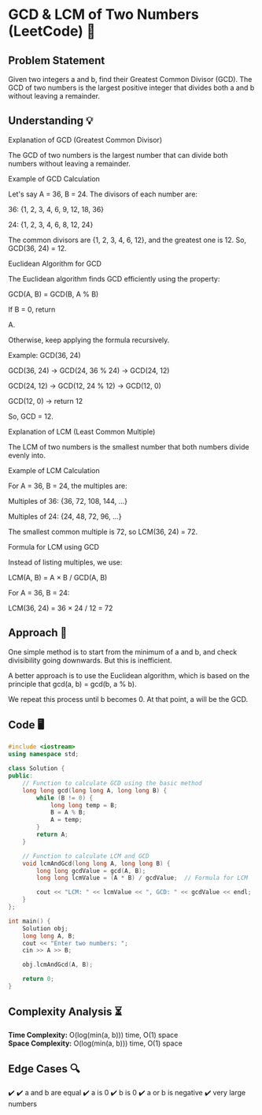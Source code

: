 # GCD & LCM of Two Numbers (LeetCode) 🔢

## Problem Statement

Given two integers a and b, find their Greatest Common Divisor (GCD). The GCD of two numbers is the largest positive integer that divides both a and b without leaving a remainder.

## Understanding 💡

Explanation of GCD (Greatest Common Divisor)

The GCD of two numbers is the largest number that can divide both numbers without leaving a remainder.

Example of GCD Calculation

Let's say A = 36, B = 24. The divisors of each number are:

36: {1, 2, 3, 4, 6, 9, 12, 18, 36}

24: {1, 2, 3, 4, 6, 8, 12, 24}

The common divisors are {1, 2, 3, 4, 6, 12}, and the greatest one is 12.
So, GCD(36, 24) = 12.

Euclidean Algorithm for GCD

The Euclidean algorithm finds GCD efficiently using the property:

GCD(A, B) = GCD(B, A % B)

If
B = 0, return

A.

Otherwise, keep applying the formula recursively.

Example: GCD(36, 24)

GCD(36, 24) → GCD(24, 36 % 24) → GCD(24, 12)

GCD(24, 12) → GCD(12, 24 % 12) → GCD(12, 0)

GCD(12, 0) → return 12

So, GCD = 12.

Explanation of LCM (Least Common Multiple)

The LCM of two numbers is the smallest number that both numbers divide evenly into.

Example of LCM Calculation

For A = 36, B = 24, the multiples are:

Multiples of 36: {36, 72, 108, 144, …}

Multiples of 24: {24, 48, 72, 96, …}

The smallest common multiple is 72, so LCM(36, 24) = 72.

Formula for LCM using GCD

Instead of listing multiples, we use:

LCM(A, B) = A × B / GCD(A, B)​

For A = 36, B = 24:

LCM(36, 24) = 36 × 24 / 12 ​= 72

## Approach 🚀

One simple method is to start from the minimum of a and b, and check divisibility going downwards. But this is inefficient.

A better approach is to use the Euclidean algorithm, which is based on the principle that gcd(a, b) = gcd(b, a % b).

We repeat this process until b becomes 0. At that point, a will be the GCD.

## Code 🖥️

```cpp
#include <iostream>
using namespace std;

class Solution {
public:
    // Function to calculate GCD using the basic method
    long long gcd(long long A, long long B) {
        while (B != 0) {
            long long temp = B;
            B = A % B;
            A = temp;
        }
        return A;
    }

    // Function to calculate LCM and GCD
    void lcmAndGcd(long long A, long long B) {
        long long gcdValue = gcd(A, B);
        long long lcmValue = (A * B) / gcdValue;  // Formula for LCM

        cout << "LCM: " << lcmValue << ", GCD: " << gcdValue << endl;
    }
};

int main() {
    Solution obj;
    long long A, B;
    cout << "Enter two numbers: ";
    cin >> A >> B;

    obj.lcmAndGcd(A, B);

    return 0;
}
```

## Complexity Analysis ⏳

**Time Complexity:** O(log(min(a, b))) time, O(1) space  
**Space Complexity:** O(log(min(a, b))) time, O(1) space

## Edge Cases 🔍

✔️ ✔️ a and b are equal ✔️ a is 0 ✔️ b is 0 ✔️ a or b is negative ✔️ very large numbers
